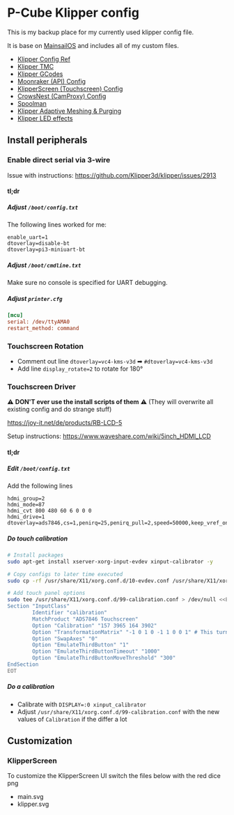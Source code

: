 # P-Cube Klipper config

This is my backup place for my currently used klipper config file.

It is base on [MainsailOS](https://docs-os.mainsail.xyz/) and includes all of my custom files.

* [Klipper Config Ref](https://www.klipper3d.org/Config_Reference.html)
* [Klipper TMC](https://www.klipper3d.org/TMC_Drivers.html)
* [Klipper GCodes](https://www.klipper3d.org/G-Codes.html)
* [Moonraker (API) Config](https://moonraker.readthedocs.io/en/latest/configuration/)
* [KlipperScreen (Touchscreen) Config](https://klipperscreen.readthedocs.io/en/latest/Configuration/)
* [CrowsNest (CamProxy) Config](https://crowsnest.mainsail.xyz/configuration/sample-config)
* [Spoolman](https://github.com/Donkie/Spoolman)
* [Klipper Adaptive Meshing & Purging](https://github.com/kyleisah/Klipper-Adaptive-Meshing-Purging)
* [Klipper LED effects](https://github.com/julianschill/klipper-led_effect)

## Install peripherals

### Enable direct serial via 3-wire

Issue with instructions: https://github.com/Klipper3d/klipper/issues/2913

#### tl;dr

##### Adjust `/boot/config.txt`

The following lines worked for me:

```text
enable_uart=1
dtoverlay=disable-bt
dtoverlay=pi3-miniuart-bt
```

##### Adjust `/boot/cmdline.txt`

Make sure no console is specified for UART debugging.

##### Adjust `printer.cfg`

```cfg
[mcu]
serial: /dev/ttyAMA0
restart_method: command
```

### Touchscreen Rotation

* Comment out line `dtoverlay=vc4-kms-v3d` ➡ `#dtoverlay=vc4-kms-v3d`
* Add line `display_rotate=2` to rotate for 180°

### Touchscreen Driver

⚠ __DON'T ever use the install scripts of them__ ⚠ (They will overwrite all existing config and do strange stuff)

https://joy-it.net/de/products/RB-LCD-5

Setup instructions: https://www.waveshare.com/wiki/5inch_HDMI_LCD

#### tl;dr

##### Edit `/boot/config.txt`

Add the following lines

```text
hdmi_group=2
hdmi_mode=87
hdmi_cvt 800 480 60 6 0 0 0
hdmi_drive=1
dtoverlay=ads7846,cs=1,penirq=25,penirq_pull=2,speed=50000,keep_vref_on=0,swapxy=0,pmax=255,xohms=150,xmin=200,xmax=3900,ymin=200,ymax=3900
```

##### Do touch calibration

```bash
# Install packages
sudo apt-get install xserver-xorg-input-evdev xinput-calibrator -y

# Copy configs to later time executed
sudo cp -rf /usr/share/X11/xorg.conf.d/10-evdev.conf /usr/share/X11/xorg.conf.d/45-evdev.conf          

# Add touch panel options
sudo tee /usr/share/X11/xorg.conf.d/99-calibration.conf > /dev/null <<EOT
Section "InputClass"
        Identifier "calibration"
        MatchProduct "ADS7846 Touchscreen"
        Option "Calibration" "157 3965 164 3902"
        Option "TransformationMatrix" "-1 0 1 0 -1 1 0 0 1" # This turns also the touch 180°
        Option "SwapAxes" "0"
        Option "EmulateThirdButton" "1"
        Option "EmulateThirdButtonTimeout" "1000"
        Option "EmulateThirdButtonMoveThreshold" "300"
EndSection
EOT
```

##### Do a calibration

* Calibrate with `DISPLAY=:0 xinput_calibrator`
* Adjust `/usr/share/X11/xorg.conf.d/99-calibration.conf` with the new values of `Calibration` if the differ a lot


## Customization

### KlipperScreen

To customize the KlipperScreen UI switch the files below with the red dice png

* main.svg
* klipper.svg
